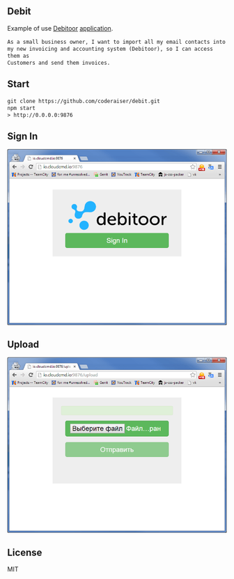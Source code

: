 ## Debit

Example of use [Debitoor](http://debitoor.com "Debitoor") [application](http://e-conomic.github.io/openvac/interview.html "Application").

```
As a small business owner, I want to import all my email contacts into 
my new invoicing and accounting system (Debitoor), so I can access them as
Customers and send them invoices.
```

## Start

```
git clone https://github.com/coderaiser/debit.git
npm start
> http://0.0.0.0:9876
```

## Sign In

![Sign In](img/sign-in.png "Sign In")


## Upload

![Upload](img/upload.png "Upload")

## License

MIT
